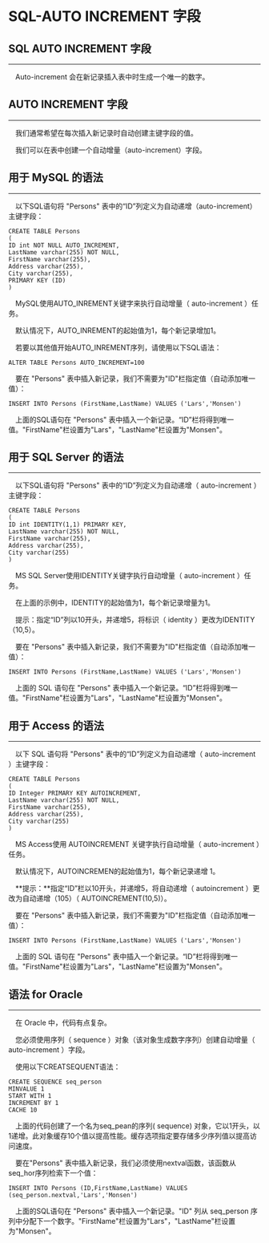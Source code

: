 # SQL-AUTO INCREMENT 字段



## SQL AUTO INCREMENT 字段

------

　Auto-increment 会在新记录插入表中时生成一个唯一的数字。



## AUTO INCREMENT 字段

------

　我们通常希望在每次插入新记录时自动创建主键字段的值。            
        

　我们可以在表中创建一个自动增量（auto-increment）字段。



## 用于 MySQL 的语法

------

　以下SQL语句将 "Persons" 表中的“ID”列定义为自动递增（auto-increment）主键字段：

```
CREATE TABLE Persons                
(                
ID int NOT NULL AUTO_INCREMENT,                
LastName varchar(255) NOT NULL,                
FirstName varchar(255),                
Address varchar(255),                
City varchar(255),                
PRIMARY KEY (ID)                
)
```

　MySQL使用AUTO_INREMENT关键字来执行自动增量（ auto-increment ）任务。 

　默认情况下，AUTO_INREMENT的起始值为1，每个新记录增加1。

　若要以其他值开始AUTO_INREMENT序列，请使用以下SQL语法：

```
ALTER TABLE Persons AUTO_INCREMENT=100       
```

　要在 "Persons" 表中插入新记录，我们不需要为"ID"栏指定值（自动添加唯一值）：

```
INSERT INTO Persons (FirstName,LastName) VALUES ('Lars','Monsen')        
```

　上面的SQL语句在 "Persons" 表中插入一个新记录。“ID”栏将得到唯一值。"FirstName"栏设置为"Lars"，"LastName"栏设置为"Monsen"。



## 用于 SQL Server 的语法

------

　以下SQL语句将 "Persons" 表中的“ID”列定义为自动递增（ auto-increment ）主键字段：

```
CREATE TABLE Persons                
(                
ID int IDENTITY(1,1) PRIMARY KEY,                
LastName varchar(255) NOT NULL,                
FirstName varchar(255),                
Address varchar(255),                
City varchar(255)                
)       
```

　MS SQL Server使用IDENTITY关键字执行自动增量（ auto-increment ）任务。

　在上面的示例中，IDENTITY的起始值为1，每个新记录增量为1。

　提示：指定“ID”列以10开头，并递增5，将标识（ identity ）更改为IDENTITY（10,5）。

　要在 "Persons" 表中插入新记录，我们不需要为"ID"栏指定值（自动添加唯一值）：

```
INSERT INTO Persons (FirstName,LastName) VALUES ('Lars','Monsen')        
```

　上面的 SQL 语句在 "Persons" 表中插入一个新记录。“ID”栏将得到唯一值。"FirstName"栏设置为"Lars"，"LastName"栏设置为"Monsen"。



## 用于 Access 的语法

------

　以下 SQL 语句将 "Persons" 表中的“ID”列定义为自动递增（ auto-increment ）主键字段：            
        

```
CREATE TABLE Persons                
(                
ID Integer PRIMARY KEY AUTOINCREMENT,                
LastName varchar(255) NOT NULL,                
FirstName varchar(255),                
Address varchar(255),                
City varchar(255)                
)       
```

　MS Access使用 AUTOINCREMENT 关键字执行自动增量（ auto-increment ）任务。            
        

　默认情况下，AUTOINCREMEN的起始值为1，每个新记录递增 1。

　**提示：**指定“ID”栏以10开头，并递增5，将自动递增（ autoincrement ）更改为自动递增（105）（ AUTOINCREMENT(10,5)）。

　要在 "Persons" 表中插入新记录，我们不需要为"ID"栏指定值（自动添加唯一值）：

```
INSERT INTO Persons (FirstName,LastName) VALUES ('Lars','Monsen')        
```

　上面的 SQL 语句在 "Persons" 表中插入一个新记录。“ID”栏将得到唯一值。"FirstName"栏设置为"Lars"，"LastName"栏设置为"Monsen"。



## 语法 for Oracle

------

　在 Oracle 中，代码有点复杂。

　您必须使用序列（ sequence ）对象（该对象生成数字序列）创建自动增量（ auto-increment ）字段。

　使用以下CREATSEQUENT语法：

```
CREATE SEQUENCE seq_person                
MINVALUE 1                
START WITH 1                
INCREMENT BY 1                
CACHE 10        
```

　上面的代码创建了一个名为seq_pean的序列( sequence) 对象，它以1开头，以1递增。此对象缓存10个值以提高性能。缓存选项指定要存储多少序列值以提高访问速度。

　要在"Persons" 表中插入新记录，我们必须使用nextval函数，该函数从seq_hor序列检索下一个值：

```
INSERT INTO Persons (ID,FirstName,LastName) VALUES (seq_person.nextval,'Lars','Monsen')       
```

　上面的SQL语句在 "Persons" 表中插入一个新记录。"ID" 列从 seq_person 序列中分配下一个数字。"FirstName"栏设置为"Lars"，"LastName"栏设置为"Monsen"。            
        

